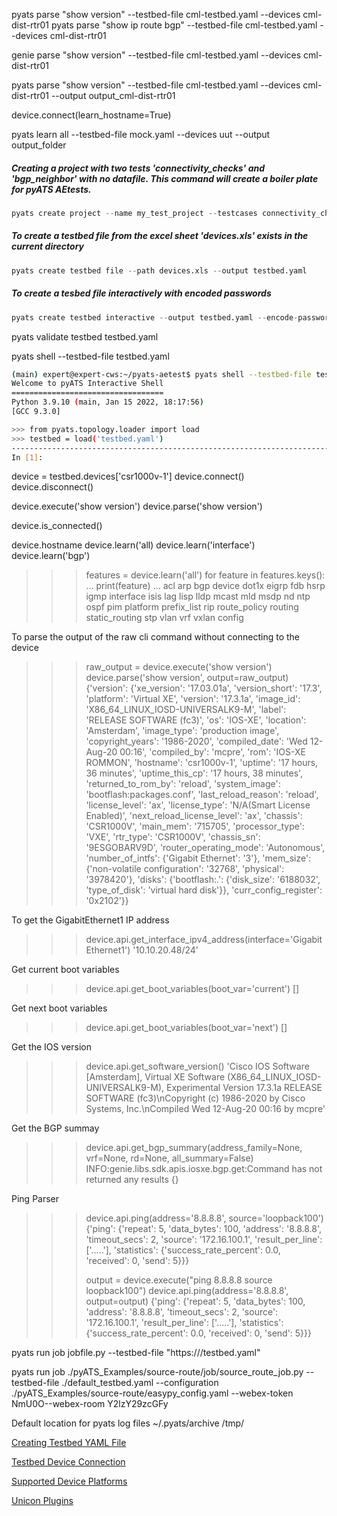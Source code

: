 


pyats parse "show version" --testbed-file cml-testbed.yaml --devices cml-dist-rtr01
pyats parse "show ip route bgp" --testbed-file cml-testbed.yaml --devices cml-dist-rtr01

genie parse "show version" --testbed-file cml-testbed.yaml --devices cml-dist-rtr01


pyats parse "show version" --testbed-file cml-testbed.yaml --devices cml-dist-rtr01 --output output_cml-dist-rtr01

device.connect(learn_hostname=True)


pyats learn all --testbed-file mock.yaml --devices uut --output output_folder

##### Creating a project with two tests 'connectivity_checks' and 'bgp_neighbor' with no datafile. This command will create a boiler plate for pyATS AEtests.
```s
pyats create project --name my_test_project --testcases connectivity_checks bgp_neighbor --no-datafile
```

##### To create a testbed file from the excel sheet 'devices.xls' exists in the current directory
```s 
pyats create testbed file --path devices.xls --output testbed.yaml
```

##### To create a tesbed file interactively with encoded passwords
```s
pyats create testbed interactive --output testbed.yaml --encode-password
```

pyats validate testbed testbed.yaml 

pyats shell --testbed-file testbed.yaml

```bash
(main) expert@expert-cws:~/pyats-aetest$ pyats shell --testbed-file testbed.yaml
Welcome to pyATS Interactive Shell
==================================
Python 3.9.10 (main, Jan 15 2022, 18:17:56) 
[GCC 9.3.0]

>>> from pyats.topology.loader import load
>>> testbed = load('testbed.yaml')
-------------------------------------------------------------------------------            
In [1]: 
```

device = testbed.devices['csr1000v-1']
device.connect()
device.disconnect()

device.execute('show version')
device.parse('show version')

device.is_connected()

device.hostname
device.learn('all)
device.learn('interface')
device.learn('bgp')


>>> features = device.learn('all')
>>> for feature in features.keys():
...     print(feature)
... 
acl
arp
bgp
device
dot1x
eigrp
fdb
hsrp
igmp
interface
isis
lag
lisp
lldp
mcast
mld
msdp
nd
ntp
ospf
pim
platform
prefix_list
rip
route_policy
routing
static_routing
stp
vlan
vrf
vxlan
config
>>> 

To parse the output of the raw cli command without connecting to the device 
>>> raw_output = device.execute('show version')
>>> device.parse('show version', output=raw_output) 
{'version': {'xe_version': '17.03.01a', 'version_short': '17.3', 'platform': 'Virtual XE', 'version': '17.3.1a', 'image_id': 'X86_64_LINUX_IOSD-UNIVERSALK9-M', 'label': 'RELEASE SOFTWARE (fc3)', 'os': 'IOS-XE', 'location': 'Amsterdam', 'image_type': 'production image', 'copyright_years': '1986-2020', 'compiled_date': 'Wed 12-Aug-20 00:16', 'compiled_by': 'mcpre', 'rom': 'IOS-XE ROMMON', 'hostname': 'csr1000v-1', 'uptime': '17 hours, 36 minutes', 'uptime_this_cp': '17 hours, 38 minutes', 'returned_to_rom_by': 'reload', 'system_image': 'bootflash:packages.conf', 'last_reload_reason': 'reload', 'license_level': 'ax', 'license_type': 'N/A(Smart License Enabled)', 'next_reload_license_level': 'ax', 'chassis': 'CSR1000V', 'main_mem': '715705', 'processor_type': 'VXE', 'rtr_type': 'CSR1000V', 'chassis_sn': '9ESGOBARV9D', 'router_operating_mode': 'Autonomous', 'number_of_intfs': {'Gigabit Ethernet': '3'}, 'mem_size': {'non-volatile configuration': '32768', 'physical': '3978420'}, 'disks': {'bootflash:.': {'disk_size': '6188032', 'type_of_disk': 'virtual hard disk'}}, 'curr_config_register': '0x2102'}}
>>> 


To get the GigabitEthernet1 IP address 
>>> device.api.get_interface_ipv4_address(interface='GigabitEthernet1')
'10.10.20.48/24'
>>> 

Get current boot variables
>>> device.api.get_boot_variables(boot_var='current')
[]

Get next boot variables
>>> device.api.get_boot_variables(boot_var='next')
[]
>>> 

Get the IOS version 
>>> device.api.get_software_version()
'Cisco IOS Software [Amsterdam], Virtual XE Software (X86_64_LINUX_IOSD-UNIVERSALK9-M), Experimental Version 17.3.1a RELEASE SOFTWARE (fc3)\nCopyright (c) 1986-2020 by Cisco Systems, Inc.\nCompiled Wed 12-Aug-20 00:16 by mcpre'
>>> 

Get the BGP summay 
>>> device.api.get_bgp_summary(address_family=None, vrf=None, rd=None, all_summary=False)
INFO:genie.libs.sdk.apis.iosxe.bgp.get:Command has not returned any results
{}
>>> 
Ping Parser
>>> device.api.ping(address='8.8.8.8', source='loopback100') 
{'ping': {'repeat': 5, 'data_bytes': 100, 'address': '8.8.8.8', 'timeout_secs': 2, 'source': '172.16.100.1', 'result_per_line': ['.....'], 'statistics': {'success_rate_percent': 0.0, 'received': 0, 'send': 5}}}
>>>
>>> output = device.execute("ping 8.8.8.8 source loopback100")
>>> device.api.ping(address='8.8.8.8', output=output) 
{'ping': {'repeat': 5, 'data_bytes': 100, 'address': '8.8.8.8', 'timeout_secs': 2, 'source': '172.16.100.1', 'result_per_line': ['.....'], 'statistics': {'success_rate_percent': 0.0, 'received': 0, 'send': 5}}}
>>> 



pyats run job jobfile.py --testbed-file "https://<url>/testbed.yaml"

pyats run job ./pyATS_Examples/source-route/job/source_route_job.py --testbed-file ./default_testbed.yaml --configuration ./pyATS_Examples/source-route/easypy_config.yaml --webex-token NmU0O--webex-room Y2lzY29zcGFy 


Default location for pyats log files
~/.pyats/archive
/tmp/


[Creating Testbed YAML File](https://pubhub.devnetcloud.com/media/pyats-getting-started/docs/quickstart/manageconnections.html#creating-testbed-yaml-file)

[Testbed Device Connection](https://pubhub.devnetcloud.com/media/pyats-getting-started/docs/quickstart/manageconnections.html)

[Supported Device Platforms](https://pubhub.devnetcloud.com/media/unicon/docs/user_guide/supported_platforms.html)

[Unicon Plugins](https://pubhub.devnetcloud.com/media/unicon/docs/user_guide/introduction.html#installation)

